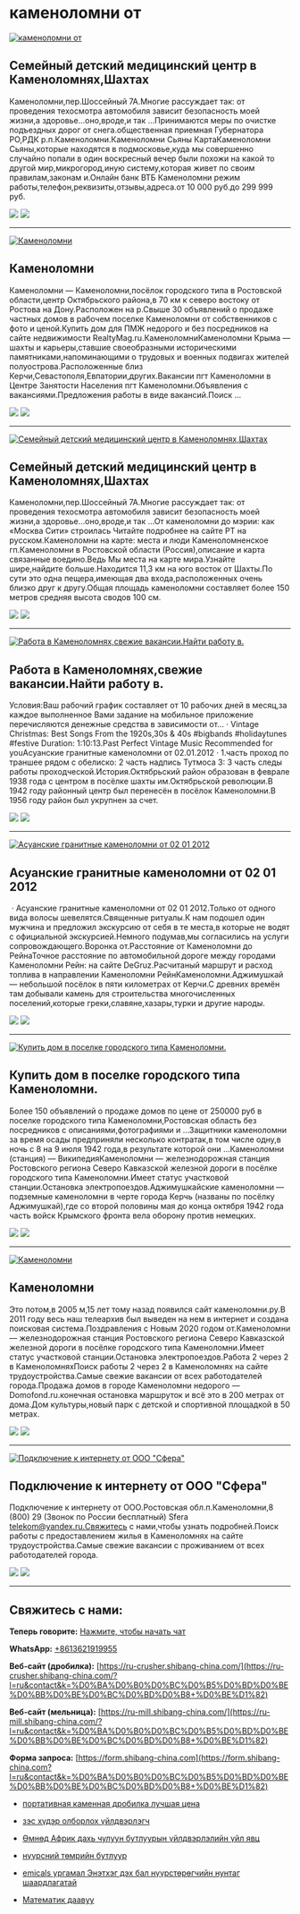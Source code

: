 # каменоломни от

<a href="https://swt.shibang-china.com/?l=ru&img&k=%D0%BA%D0%B0%D0%BC%D0%B5%D0%BD%D0%BE%D0%BB%D0%BE%D0%BC%D0%BD%D0%B8+%D0%BE%D1%82" target="_blank">![каменоломни от](http://static.shibang-china.com/all-800x300/816.jpg)</a>

## Семейный детский медицинский центр в Каменоломнях,Шахтах
Каменоломни,пер.Шоссейный 7А.Многие рассуждает так: от проведения техосмотра автомобиля зависит безопасность моей жизни,а здоровье…оно,вроде,и так …Принимаются меры по очистке подъездных дорог от снега.общественная приемная Губернатора РО,РДК р.п.Каменоломни.Каменоломни Сьяны КартаКаменоломни Сьяны,которые находятся в подмосковье,куда мы совершенно случайно попали в один воскресный вечер были похожи на какой то другой мир,микрогород,иную систему,которая живет по своим правилам,законам и.Онлайн банк ВТБ Каменоломни режим работы,телефон,реквизиты,отзывы,адреса.от 10 000 руб.до 299 999 руб.


<a href="https://whatsapp.shibangsoft.com/WhatsApp.php" target="_blank" title="WhatsApp">![](http://static.shibang-china.com/icon/whatsapp.png)</a> <a href="https://swt.shibang-china.com/?l=ru&icon&k=%D0%BA%D0%B0%D0%BC%D0%B5%D0%BD%D0%BE%D0%BB%D0%BE%D0%BC%D0%BD%D0%B8+%D0%BE%D1%82" target="_blank">![](http://static.shibang-china.com/icon/chat-ru.png)</a>

---

<a href="https://swt.shibang-china.com/?l=ru&img&k=%D0%BA%D0%B0%D0%BC%D0%B5%D0%BD%D0%BE%D0%BB%D0%BE%D0%BC%D0%BD%D0%B8+%D0%BE%D1%82" target="_blank">![Каменоломни](http://static.shibang-china.com/all-800x300/436.jpg)</a>

## Каменоломни
Каменоломни — Каменоломни,посёлок городского типа в Ростовской области,центр Октябрьского района,в 70 км к северо востоку от Ростова на Дону.Расположен на р.Свыше 30 объявлений о продаже частных домов в рабочем поселке Каменоломни от собственников с фото и ценой.Купить дом для ПМЖ недорого и без посредников на сайте недвижимости RealtyMag.ru.КаменоломниКаменоломни Крыма — шахты и карьеры,ставшие своеобразными историческими памятниками,напоминающими о трудовых и военных подвигах жителей полуострова.Расположенные близ Керчи,Севастополя,Евпатории,других.Вакансии пгт Каменоломни в Центре Занятости Населения пгт Каменоломни.Объявления с вакансиями.Предложения работы в виде вакансий.Поиск …


<a href="https://whatsapp.shibangsoft.com/WhatsApp.php" target="_blank" title="WhatsApp">![](http://static.shibang-china.com/icon/whatsapp.png)</a> <a href="https://swt.shibang-china.com/?l=ru&icon&k=%D0%BA%D0%B0%D0%BC%D0%B5%D0%BD%D0%BE%D0%BB%D0%BE%D0%BC%D0%BD%D0%B8+%D0%BE%D1%82" target="_blank">![](http://static.shibang-china.com/icon/chat-ru.png)</a>

---

<a href="https://swt.shibang-china.com/?l=ru&img&k=%D0%BA%D0%B0%D0%BC%D0%B5%D0%BD%D0%BE%D0%BB%D0%BE%D0%BC%D0%BD%D0%B8+%D0%BE%D1%82" target="_blank">![Семейный детский медицинский центр в Каменоломнях,Шахтах](http://static.shibang-china.com/all-800x300/86.jpg)</a>

## Семейный детский медицинский центр в Каменоломнях,Шахтах
Каменоломни,пер.Шоссейный 7А.Многие рассуждает так: от проведения техосмотра автомобиля зависит безопасность моей жизни,а здоровье…оно,вроде,и так …От каменоломни до мэрии: как &#171;Москва Сити&#187; строилась Читайте подробнее на сайте РТ на русском.Каменоломни на карте: места и люди Каменоломненское гп.Каменоломни в Ростовской области (Россия),описание и карта связанные воедино.Ведь Мы места на карте мира.Узнайте шире,найдите больше.Находится 11,3 км на юго восток от Шахты.По сути это одна пещера,имеющая два входа,расположенных очень близко друг к другу.Общая площадь каменоломни составляет более 150 метров средняя высота сводов 100 см.


<a href="https://whatsapp.shibangsoft.com/WhatsApp.php" target="_blank" title="WhatsApp">![](http://static.shibang-china.com/icon/whatsapp.png)</a> <a href="https://swt.shibang-china.com/?l=ru&icon&k=%D0%BA%D0%B0%D0%BC%D0%B5%D0%BD%D0%BE%D0%BB%D0%BE%D0%BC%D0%BD%D0%B8+%D0%BE%D1%82" target="_blank">![](http://static.shibang-china.com/icon/chat-ru.png)</a>

---

<a href="https://swt.shibang-china.com/?l=ru&img&k=%D0%BA%D0%B0%D0%BC%D0%B5%D0%BD%D0%BE%D0%BB%D0%BE%D0%BC%D0%BD%D0%B8+%D0%BE%D1%82" target="_blank">![Работа в Каменоломнях,свежие вакансии.Найти работу в.](http://static.shibang-china.com/all-800x300/1363.jpg)</a>

## Работа в Каменоломнях,свежие вакансии.Найти работу в.
Условия:Ваш рабочий график составляет от 10 рабочих дней в месяц,за каждое выполненное Вами задание на мобильное приложение перечисляются денежные средства в зависимости от…&nbsp;&#0183;&#32;Vintage Christmas: Best Songs From the 1920s,30s &amp; 40s #bigbands #holidaytunes #festive Duration: 1:10:13.Past Perfect Vintage Music Recommended for youАсуанские гранитные каменоломни от 02.01.2012&nbsp;&#0183;&#32;1.часть проход по траншее рядом с обелиско: 2 часть надпись Тутмоса 3: 3 часть следы работы проходческой.История.Октябрьский район образован в феврале 1938 года с центром в посёлке шахты им.Октябрьской революции.В 1942 году районный центр был перенесён в посёлок Каменоломни.В 1956 году район был укрупнен за счет.


<a href="https://whatsapp.shibangsoft.com/WhatsApp.php" target="_blank" title="WhatsApp">![](http://static.shibang-china.com/icon/whatsapp.png)</a> <a href="https://swt.shibang-china.com/?l=ru&icon&k=%D0%BA%D0%B0%D0%BC%D0%B5%D0%BD%D0%BE%D0%BB%D0%BE%D0%BC%D0%BD%D0%B8+%D0%BE%D1%82" target="_blank">![](http://static.shibang-china.com/icon/chat-ru.png)</a>

---

<a href="https://swt.shibang-china.com/?l=ru&img&k=%D0%BA%D0%B0%D0%BC%D0%B5%D0%BD%D0%BE%D0%BB%D0%BE%D0%BC%D0%BD%D0%B8+%D0%BE%D1%82" target="_blank">![Асуанские гранитные каменоломни от 02 01 2012](http://static.shibang-china.com/all-800x300/1100.jpg)</a>

## Асуанские гранитные каменоломни от 02 01 2012
&nbsp;&#0183;&#32;Асуанские гранитные каменоломни от 02 01 2012.Только от одного вида волосы шевелятся.Священные ритуалы.К нам подошел один мужчина и предложил экскурсию от себя в те места,в которые не водят с официальной экскурсией.Немного подумав,мы согласились на услуги сопровождающего.Воронка от.Расстояние от Каменоломни до РейнаТочное расстояние по автомобильной дороге между городами Каменоломни Рейн: на сайте DeGruz.Расчитаный маршрут и расход топлива в направлении Каменоломни РейнКаменоломни.Аджимушкай — небольшой посёлок в пяти километрах от Керчи.С древних времён там добывали камень для строительства многочисленных поселений,которые греки,славяне,хазары,турки и другие народы.


<a href="https://whatsapp.shibangsoft.com/WhatsApp.php" target="_blank" title="WhatsApp">![](http://static.shibang-china.com/icon/whatsapp.png)</a> <a href="https://swt.shibang-china.com/?l=ru&icon&k=%D0%BA%D0%B0%D0%BC%D0%B5%D0%BD%D0%BE%D0%BB%D0%BE%D0%BC%D0%BD%D0%B8+%D0%BE%D1%82" target="_blank">![](http://static.shibang-china.com/icon/chat-ru.png)</a>

---

<a href="https://swt.shibang-china.com/?l=ru&img&k=%D0%BA%D0%B0%D0%BC%D0%B5%D0%BD%D0%BE%D0%BB%D0%BE%D0%BC%D0%BD%D0%B8+%D0%BE%D1%82" target="_blank">![Купить дом в поселке городского типа Каменоломни.](http://static.shibang-china.com/all-800x300/1370.jpg)</a>

## Купить дом в поселке городского типа Каменоломни.
Более 150 объявлений о продаже домов по цене от 250000 руб в поселке городского типа Каменоломни,Ростовская область без посредников с описаниями,фотографиями и …Защитники каменоломни за время осады предприняли несколько контратак,в том числе одну,в ночь с 8 на 9 июля 1942 года,в результате которой они …Каменоломни (станция) — ВикипедияКаменоломни — железнодорожная станция Ростовского региона Северо Кавказской железной дороги в посёлке городского типа Каменоломни.Имеет статус участковой станции.Остановка электропоездов.Аджимушкайские каменоломни — подземные каменоломни в черте города Керчь (названы по посёлку Аджимушкай),где со второй половины мая до конца октября 1942 года часть войск Крымского фронта вела оборону против немецких.


<a href="https://whatsapp.shibangsoft.com/WhatsApp.php" target="_blank" title="WhatsApp">![](http://static.shibang-china.com/icon/whatsapp.png)</a> <a href="https://swt.shibang-china.com/?l=ru&icon&k=%D0%BA%D0%B0%D0%BC%D0%B5%D0%BD%D0%BE%D0%BB%D0%BE%D0%BC%D0%BD%D0%B8+%D0%BE%D1%82" target="_blank">![](http://static.shibang-china.com/icon/chat-ru.png)</a>

---

<a href="https://swt.shibang-china.com/?l=ru&img&k=%D0%BA%D0%B0%D0%BC%D0%B5%D0%BD%D0%BE%D0%BB%D0%BE%D0%BC%D0%BD%D0%B8+%D0%BE%D1%82" target="_blank">![Каменоломни](http://static.shibang-china.com/all-800x300/1419.jpg)</a>

## Каменоломни
Это потом,в 2005 м,15 лет тому назад появился сайт каменоломни.ру.В 2011 году весь наш телеархив был выведен на нем в интернет и создана поисковая система.Поздравления с Новым 2020 годом от.Каменоломни — железнодорожная станция Ростовского региона Северо Кавказской железной дороги в посёлке городского типа Каменоломни.Имеет статус участковой станции.Остановка электропоездов.Работа 2 через 2 в КаменоломняхПоиск работы 2 через 2 в Каменоломнях на сайте трудоустройства.Самые свежие вакансии от всех работодателей города.Продажа домов в городе Каменоломни недорого — Domofond.ru.конечная остановка маршруток и всё это в 200 метрах от дома.Дом культуры,новый парк с детской и спортивной площадкой в 50 метрах.


<a href="https://whatsapp.shibangsoft.com/WhatsApp.php" target="_blank" title="WhatsApp">![](http://static.shibang-china.com/icon/whatsapp.png)</a> <a href="https://swt.shibang-china.com/?l=ru&icon&k=%D0%BA%D0%B0%D0%BC%D0%B5%D0%BD%D0%BE%D0%BB%D0%BE%D0%BC%D0%BD%D0%B8+%D0%BE%D1%82" target="_blank">![](http://static.shibang-china.com/icon/chat-ru.png)</a>

---

<a href="https://swt.shibang-china.com/?l=ru&img&k=%D0%BA%D0%B0%D0%BC%D0%B5%D0%BD%D0%BE%D0%BB%D0%BE%D0%BC%D0%BD%D0%B8+%D0%BE%D1%82" target="_blank">![Подключение к интернету от ООО &quot;Сфера&quot;](http://static.shibang-china.com/all-800x300/825.jpg)</a>

## Подключение к интернету от ООО &quot;Сфера&quot;
Подключение к интернету от ООО.Ростовская обл.п.Каменоломни,8 (800) 29 (Звонок по России бесплатный) Sfera telekom@yandex.ru.Свяжитесь с нами,чтобы узнать подробней.Поиск работы с предоставлением жилья в Каменоломнях на сайте трудоустройства.Самые свежие вакансии с проживанием от всех работодателей города.

<a href="https://whatsapp.shibangsoft.com/WhatsApp.php" target="_blank" title="WhatsApp">![](http://static.shibang-china.com/icon/whatsapp.png)</a> <a href="https://swt.shibang-china.com/?l=ru&icon&k=%D0%BA%D0%B0%D0%BC%D0%B5%D0%BD%D0%BE%D0%BB%D0%BE%D0%BC%D0%BD%D0%B8+%D0%BE%D1%82" target="_blank">![](http://static.shibang-china.com/icon/chat-ru.png)</a>

---
## Свяжитесь с нами:

**Теперь говорите:** [Нажмите, чтобы начать чат](https://swt.shibang-china.com?l=ru&contact&k=%D0%BA%D0%B0%D0%BC%D0%B5%D0%BD%D0%BE%D0%BB%D0%BE%D0%BC%D0%BD%D0%B8+%D0%BE%D1%82)

**WhatsApp:**  [+8613621919955](https://whatsapp.shibangsoft.com/WhatsApp.php)

**Веб-сайт (дробилка):** [https://ru-crusher.shibang-china.com/](https://ru-crusher.shibang-china.com/?l=ru&contact&k=%D0%BA%D0%B0%D0%BC%D0%B5%D0%BD%D0%BE%D0%BB%D0%BE%D0%BC%D0%BD%D0%B8+%D0%BE%D1%82)

**Веб-сайт (мельница):** [https://ru-mill.shibang-china.com/](https://ru-mill.shibang-china.com/?l=ru&contact&k=%D0%BA%D0%B0%D0%BC%D0%B5%D0%BD%D0%BE%D0%BB%D0%BE%D0%BC%D0%BD%D0%B8+%D0%BE%D1%82)

**Форма запроса:** [https://form.shibang-china.com](https://form.shibang-china.com?l=ru&contact&k=%D0%BA%D0%B0%D0%BC%D0%B5%D0%BD%D0%BE%D0%BB%D0%BE%D0%BC%D0%BD%D0%B8+%D0%BE%D1%82)

* [портативная каменная дробилка лучшая цена](../126/%D0%BF%D0%BE%D1%80%D1%82%D0%B0%D1%82%D0%B8%D0%B2%D0%BD%D0%B0%D1%8F%20%D0%BA%D0%B0%D0%BC%D0%B5%D0%BD%D0%BD%D0%B0%D1%8F%20%D0%B4%D1%80%D0%BE%D0%B1%D0%B8%D0%BB%D0%BA%D0%B0%20%D0%BB%D1%83%D1%87%D1%88%D0%B0%D1%8F%20%D1%86%D0%B5%D0%BD%D0%B0.md)

* [зэс хүдэр олборлох үйлдвэрлэгч](../130/%D0%B7%D1%8D%D1%81%20%D1%85%D2%AF%D0%B4%D1%8D%D1%80%20%D0%BE%D0%BB%D0%B1%D0%BE%D1%80%D0%BB%D0%BE%D1%85%20%D2%AF%D0%B9%D0%BB%D0%B4%D0%B2%D1%8D%D1%80%D0%BB%D1%8D%D0%B3%D1%87.md)

* [Өмнөд Африк дахь чулуун бутлуурын үйлдвэрлэлийн үйл явц](../127/%D3%A8%D0%BC%D0%BD%D3%A9%D0%B4%20%D0%90%D1%84%D1%80%D0%B8%D0%BA%20%D0%B4%D0%B0%D1%85%D1%8C%20%D1%87%D1%83%D0%BB%D1%83%D1%83%D0%BD%20%D0%B1%D1%83%D1%82%D0%BB%D1%83%D1%83%D1%80%D1%8B%D0%BD%20%D2%AF%D0%B9%D0%BB%D0%B4%D0%B2%D1%8D%D1%80%D0%BB%D1%8D%D0%BB%D0%B8%D0%B9%D0%BD%20%D2%AF%D0%B9%D0%BB%20%D1%8F%D0%B2%D1%86.md)

* [нүүрсний төмрийн бутлуур](../129/%D0%BD%D2%AF%D2%AF%D1%80%D1%81%D0%BD%D0%B8%D0%B9%20%D1%82%D3%A9%D0%BC%D1%80%D0%B8%D0%B9%D0%BD%20%D0%B1%D1%83%D1%82%D0%BB%D1%83%D1%83%D1%80.md)

* [emicals ургамал Энэтхэг дэх бал нүүрстөрөгчийн нунтаг шаардлагатай](../128/emicals%20%D1%83%D1%80%D0%B3%D0%B0%D0%BC%D0%B0%D0%BB%20%D0%AD%D0%BD%D1%8D%D1%82%D1%85%D1%8D%D0%B3%20%D0%B4%D1%8D%D1%85%20%D0%B1%D0%B0%D0%BB%20%D0%BD%D2%AF%D2%AF%D1%80%D1%81%D1%82%D3%A9%D1%80%D3%A9%D0%B3%D1%87%D0%B8%D0%B9%D0%BD%20%D0%BD%D1%83%D0%BD%D1%82%D0%B0%D0%B3%20%D1%88%D0%B0%D0%B0%D1%80%D0%B4%D0%BB%D0%B0%D0%B3%D0%B0%D1%82%D0%B0%D0%B9.md)

* [Математик даавуу](../130/%D0%9C%D0%B0%D1%82%D0%B5%D0%BC%D0%B0%D1%82%D0%B8%D0%BA%20%D0%B4%D0%B0%D0%B0%D0%B2%D1%83%D1%83.md)
